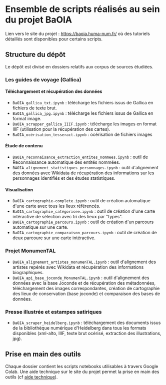 # Ensemble de scripts réalisés au sein du projet BaOIA

Lien vers le site du projet : https://baoia.huma-num.fr/ où des tutoriels détaillés sont disponibles pour certains scripts.

## Structure du dépôt

Le dépôt est divisé en dossiers relatifs aux corpus de sources étudiées.

### Les guides de voyage (Gallica)
#### Téléchargement et récupération des données
- ```BaOIA_gallica_txt.ipynb``` : télécharge les fichiers issus de Gallica en fichiers de texte brut.
- ```BaOIA_gallica_jpg.ipynb``` : télécharge les fichiers issus de Gallica en format image.
- ```BaOIA_scrapper_gallica_IIIF.ipynb``` : télécharge les images en format IIIF (utilisation pour la récupération des cartes).
- ```BaOIA_océrisation_tesseract.ipynb``` : océrisation de fichiers images

#### Étude de contenu
- ```BaOIA_reconnaisance_extraction_entites_nommees.ipynb``` : outil de Reconnaissance automatique des entités nommées. 
- ```BAOIA_alignement_statistiques_personnages.ipynb``` : outil d'alignement des données avec Wikidata de récupération des informations sur les personnages identifiés et des études statistiques.

#### Visualisation
- ```BaOIA_cartographie-complete.ipynb``` : outil de création automatique d'une carte avec tous les lieux référencés.
- ```BaOIA_cartographie_catégorisee.ipynb``` : outil de création d'une carte intéractive de sélection avec tri des lieux par "types".
- ```BaOIA_cartographie_parcours.ipynb``` : outil de création d'un parcours automatique sur une carte.
- ```BaOIA_cartographie_comparaison_parcours.ipynb``` : outil de création de deux parcoure sur une carte intéractive.

### Projet MonumenTAL
- ```BaOIA_alignement_artistes_monumenTAL.ipynb``` : outil d'alignement des artistes repérés avec Wikidata et récupération des informations biographiques.
- ```BaOIA_api_base_joconde_MonumenTAL.ipynb``` : outil d'alignement des données avec la base Joconde et de récupération des métadonnées, téléchargement des images correspondantes, création de cartographie des lieux de conservation (base joconde) et comparaison des bases de données.

### Presse illustrée et estampes satiriques
- ```BaOIA_scraper_heidelberg.ipynb``` : téléchargement des documents issus de la bibliothèque numérique d'Heidelberg dans tous les formats disponibles (xml-alto, IIIF, texte brut océrisé, extraction des illustrations, jpg).

## Prise en main des outils 

Chaque dossier contient les scripts notebooks utilisables à travers Google Colab. Une aide technique sur le site du projet permet la prise en main des outils (cf [aide technique](https://baoia.huma-num.fr/aide-technique/)).
